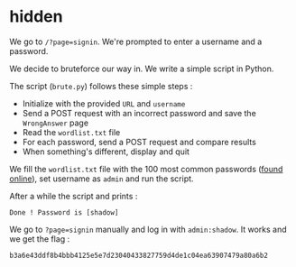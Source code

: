 # hidden

We go to `/?page=signin`. We're prompted to enter a username and a password.

We decide to bruteforce our way in. We write a simple script in Python.

The script (`brute.py`) follows these simple steps :

- Initialize with the provided `URL` and `username`
- Send a POST request with an incorrect password and save the `WrongAnswer` page
- Read the `wordlist.txt` file
- For each password, send a POST request and compare results
- When something's different, display and quit

We fill the `wordlist.txt` file with the 100 most common passwords ([found online](https://github.com/danielmiessler/SecLists/blob/master/Passwords/Common-Credentials/10-million-password-list-top-100.txt)), set username as `admin` and run the script.

After a while the script and prints :

```
Done ! Password is [shadow]
```

We go to `?page=signin` manually and log in with `admin:shadow`. It works and we get the flag :

```
b3a6e43ddf8b4bbb4125e5e7d23040433827759d4de1c04ea63907479a80a6b2 
```